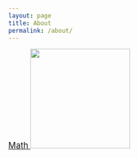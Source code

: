 ```yaml
---
layout: page
title: About
permalink: /about/
---
```


[<ruby><big>Math</big><br><img src=https://images-na.ssl-images-amazon.com/images/I/41qQ8QHroVS._SY344_BO1,204,203,200_.jpg height=200></ruby>](https://leomaor.github.io/math/)
